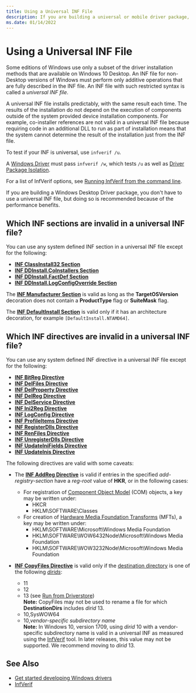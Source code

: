 ```yaml
---
title: Using a Universal INF File
description: If you are building a universal or mobile driver package, you must use a universal INF file.
ms.date: 01/14/2022
---
```


# Using a Universal INF File

Some editions of Windows use only a subset of the driver installation methods that are available on Windows 10 Desktop. An INF file for non-Desktop versions of Windows must perform only additive operations that are fully described in the INF file. An INF file with such restricted syntax is called a *universal INF file*.

A universal INF file installs predictably, with the same result each time. The results of the installation do not depend on the execution of components outside of the system provided device installation components. For example, co-installer references are not valid in a universal INF file because requiring code in an additional DLL to run as part of installation means that the system cannot determine the result of the installation just from the INF file.

To test if your INF is universal, use `infverif /u`.
 
A [Windows Driver](../develop/get-started-developing-windows-drivers.md) must pass `infverif /w`, which tests `/u` as well as [Driver Package Isolation](../develop/driver-isolation.md).

For a list of InfVerif options, see [Running InfVerif from the command line](../devtest/running-infverif-from-the-command-line.md).

If you are building a Windows Desktop Driver package, you don't have to use a universal INF file, but doing so is recommended because of the performance benefits.

## Which INF sections are invalid in a universal INF file?

You can use any system defined INF section in a universal INF file except for the following:

-   [**INF ClassInstall32 Section**](inf-classinstall32-section.md)
-   [**INF DDInstall.CoInstallers Section**](inf-ddinstall-coinstallers-section.md)
-   [**INF DDInstall.FactDef Section**](inf-ddinstall-factdef-section.md)
-   [**INF DDInstall.LogConfigOverride Section**](inf-ddinstall-logconfigoverride-section.md)

The [**INF Manufacturer Section**](inf-manufacturer-section.md) is valid as long as the **TargetOSVersion** decoration does not contain a **ProductType** flag or **SuiteMask** flag.

The [**INF DefaultInstall Section**](inf-defaultinstall-section.md) is valid only if it has an architecture decoration, for example `[DefaultInstall.NTAMD64]`.

## Which INF directives are invalid in a universal INF file?

You can use any system defined INF directive in a universal INF file except for the following:

-   [**INF BitReg Directive**](inf-bitreg-directive.md)
-   [**INF DelFiles Directive**](inf-delfiles-directive.md)
-   [**INF DelProperty Directive**](inf-delproperty-directive.md)
-   [**INF DelReg Directive**](inf-delreg-directive.md)
-   [**INF DelService Directive**](inf-delservice-directive.md)
-   [**INF Ini2Reg Directive**](inf-ini2reg-directive.md)
-   [**INF LogConfig Directive**](inf-logconfig-directive.md)
-   [**INF ProfileItems Directive**](inf-profileitems-directive.md)
-   [**INF RegisterDlls Directive**](inf-registerdlls-directive.md)
-   [**INF RenFiles Directive**](inf-renfiles-directive.md)
-   [**INF UnregisterDlls Directive**](inf-unregisterdlls-directive.md)
-   [**INF UpdateIniFields Directive**](inf-updateinifields-directive.md)
-   [**INF UpdateInis Directive**](inf-updateinis-directive.md)

The following directives are valid with some caveats:

-   The [**INF AddReg Directive**](inf-addreg-directive.md) is valid if entries in the specified *add-registry-section* have a *reg-root* value of **HKR**, or in the following cases:
	-	For registration of [Component Object Model](/windows/desktop/com) (COM) objects, a key may be written under:
		-	HKCR
		-	HKLM\SOFTWARE\Classes
	-	For creation of [Hardware Media Foundation Transforms](/windows/desktop/medfound/media-foundation-transforms) (MFTs), a key may be written under:
		-	HKLM\SOFTWARE\Microsoft\Windows Media Foundation
		-	HKLM\SOFTWARE\WOW6432Node\Microsoft\Windows Media Foundation
		-	HKLM\SOFTWARE\WOW3232Node\Microsoft\Windows Media Foundation

-   [**INF CopyFiles Directive**](inf-copyfiles-directive.md) is valid only if the [destination directory](inf-destinationdirs-section.md) is one of the following [*dirids*](using-dirids.md):

    -   11
    -   12
    -   13 (see [Run from Driverstore](../develop/run-from-driver-store.md))  
        	**Note:**  CopyFiles may not be used to rename a file for which **DestinationDirs** includes *dirid* 13.
    -   10,SysWOW64
	-   10,*vendor-specific subdirectory name*  
			**Note:** In Windows 10, version 1709, using *dirid* 10 with a vendor-specific subdirectory name is valid in a universal INF as measured using the [InfVerif](../devtest/infverif.md) tool.  In later releases, this value may not be supported.  We recommend moving to *dirid* 13.

## See Also

* [Get started developing Windows drivers](../develop/get-started-developing-windows-drivers.md)
* [InfVerif](../devtest/infverif.md)
